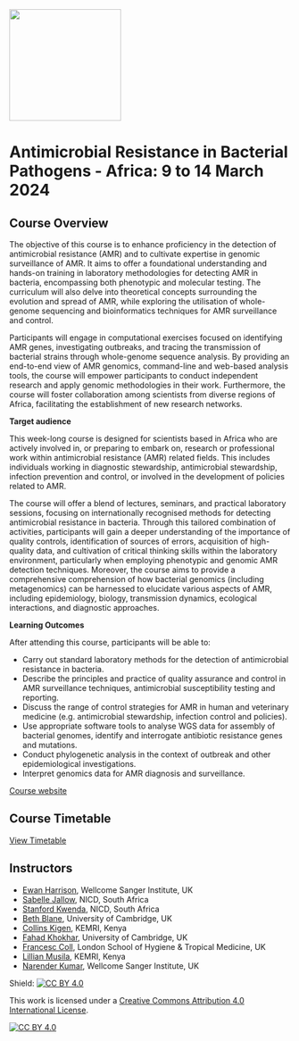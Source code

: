 <img src="https://coursesandconferences.wellcomeconnectingscience.org/wp-content/themes/wcc_courses_and_conferences/dist/assets/svg/logo.svg" width="200" height="200">

# Antimicrobial Resistance in Bacterial Pathogens - Africa: 9 to 14 March 2024

## Course Overview

The objective of this course is to enhance proficiency in the detection of antimicrobial resistance (AMR) and to cultivate expertise in genomic surveillance of AMR. It aims to offer a foundational understanding and hands-on training in laboratory methodologies for detecting AMR in bacteria, encompassing both phenotypic and molecular testing. The curriculum will also delve into theoretical concepts surrounding the evolution and spread of AMR, while exploring the utilisation of whole-genome sequencing and bioinformatics techniques for AMR surveillance and control.

Participants will engage in computational exercises focused on identifying AMR genes, investigating outbreaks, and tracing the transmission of bacterial strains through whole-genome sequence analysis. By providing an end-to-end view of AMR genomics, command-line and web-based analysis tools, the course will empower participants to conduct independent research and apply genomic methodologies in their work. Furthermore, the course will foster collaboration among scientists from diverse regions of Africa, facilitating the establishment of new research networks.

**Target audience**

This week-long course is designed for scientists based in Africa who are actively involved in, or preparing to embark on, research or professional work within antimicrobial resistance (AMR) related fields. This includes individuals working in diagnostic stewardship, antimicrobial stewardship, infection prevention and control, or involved in the development of policies related to AMR.

The course will offer a blend of lectures, seminars, and practical laboratory sessions, focusing on internationally recognised methods for detecting antimicrobial resistance in bacteria. Through this tailored combination of activities, participants will gain a deeper understanding of the importance of quality controls, identification of sources of errors, acquisition of high-quality data, and cultivation of critical thinking skills within the laboratory environment, particularly when employing phenotypic and genomic AMR detection techniques. Moreover, the course aims to provide a comprehensive comprehension of how bacterial genomics (including metagenomics) can be harnessed to elucidate various aspects of AMR, including epidemiology, biology, transmission dynamics, ecological interactions, and diagnostic approaches.

**Learning Outcomes**

After attending this course, participants will be able to: 
- Carry out standard laboratory methods for the detection of antimicrobial resistance in bacteria.
- Describe the principles and practice of quality assurance and control in AMR surveillance techniques, antimicrobial susceptibility testing and reporting.
- Discuss the range of control strategies for AMR in human and veterinary medicine (e.g. antimicrobial stewardship, infection control and policies).
- Use appropriate software tools to analyse WGS data for assembly of bacterial genomes, identify and interrogate antibiotic resistance genes and mutations.
- Conduct phylogenetic analysis in the context of outbreak and other epidemiological investigations.
- Interpret genomics data for AMR diagnosis and surveillance.

[Course website](https://coursesandconferences.wellcomeconnectingscience.org/event/antimicrobial-resistance-in-bacterial-pathogens-africa-20240309/)

## Course Timetable

[View Timetable](https://drive.google.com/file/d/1GPE6INWhzLpUYA9xG_IuX6p-DnR3h9sy/view?usp=sharing)

## Instructors

- [Ewan Harrison](https://www.sanger.ac.uk/person/harrison-ewan/), Wellcome Sanger Institute, UK
- [Sabelle Jallow](https://orcid.org/my-orcid?orcid=0000-0002-4436-5517), NICD, South Africa
- [Stanford Kwenda](https://www.linkedin.com/in/stanford-kwenda-7bb87530/), NICD, South Africa
- [Beth Blane](https://www.med.cam.ac.uk/staff/beth-blane/), University of Cambridge, UK
- [Collins Kigen](https://ke.linkedin.com/in/collins-kigen-67b74910a), KEMRI, Kenya
- [Fahad Khokhar](https://www.researchgate.net/profile/Fahad-Khokhar), University of Cambridge, UK
- [Francesc Coll](https://www.lshtm.ac.uk/aboutus/people/coll.francesc), London School of Hygiene & Tropical Medicine, UK
- [Lillian Musila](https://www.kemri.go.ke/cmr-staff-profiles/#1635923039986-d290ab63-bde6), KEMRI, Kenya
- [Narender Kumar](https://www.infectiousdisease.cam.ac.uk/directory/narender-kumar), Wellcome Sanger Institute, UK

Shield: [![CC BY 4.0][cc-by-shield]][cc-by]

This work is licensed under a
[Creative Commons Attribution 4.0 International License][cc-by].

[![CC BY 4.0][cc-by-image]][cc-by]

[cc-by]: http://creativecommons.org/licenses/by/4.0/
[cc-by-image]: https://i.creativecommons.org/l/by/4.0/88x31.png
[cc-by-shield]: https://img.shields.io/badge/License-CC%20BY%204.0-lightgrey.svg

